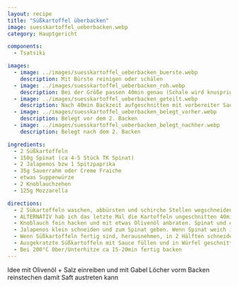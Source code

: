 ```yaml
---
layout: recipe
title: "Süßkartoffel überbacken"
image: suesskartoffel_ueberbacken.webp
category: Hauptgericht

components:
  - Tsatsiki

images:
  - image: ../images/suesskartoffel_ueberbacken_buerste.webp
    description: Mit Bürste reinigen oder schälen
  - image: ../images/suesskartoffel_ueberbacken_roh.webp
    description: Bei der Größe passen 40min genau (Schale wird knusprig, innen weich)
  - image: ../images/suesskartoffel_ueberbacken_geteilt.webp
    description: Nach 40min Backzeit aufgeschnitten mit vorbereiter Sauce
  - image: ../images/suesskartoffel_ueberbacken_belegt_vorher.webp
    description: Belegt vor dem 2. Backen
  - image: ../images/suesskartoffel_ueberbacken_belegt_nachher.webp
    description: Belegt nach dem 2. Backen

ingredients:
  - 2 Süßkartoffeln
  - 150g Spinat (ca 4-5 Stück TK Spinat)
  - 2 Jalapenos bzw 1 Spitzpaprika
  - 35g Sauerrahm oder Creme Fraiche
  - etwas Suppenwürze
  - 2 Knoblauchzehen
  - 125g Mozzarella

directions:
  - 2 Sükartoffeln waschen, abbürsten und schirche Stellen wegschneiden. Dann halbieren (außer sie sind sehr klein) und mit der Schnittfläche nach unten auf Blech mit Backpapier legen und bei 200°C Heißluft ca 40min (je nach Größe länger) ins Backrohr geben. Mit Stäbchen oder Messerspitze reinstechen um zu sehen ob sie durch sind (müssen ganz weich sein zum Auskratzen)
  - ALTERNATIV hab ich das letzte Mal die Kartoffeln ungeschnitten 40min ins Rohr gegeben (vorher paar Mal mit Gabel eingestochen), dann im zugemachten Rohr nochmal 30min rasten lassen, dann öffnen und auskühlen lassen. Waren schön weich und perfekt zum Arbeiten (man muss aber 2h oder so vorher daran denken)
  - Knoblauch fein hacken und mit etwas Olivenöl anbraten. Spinat und etwas Suppenwürze dazugeben
  - Jalapenos klein schneiden und zum Spinat geben. Wenn Spinat weich ist mit 1EL Sauerrahm vermischen.
  - Wenn Süßkartoffeln fertig sind, herausnehmen, in 2 Hälften schneiden (wenn noch nicht passiert) und das Innere auskratzen, zerkleinern und mit der Spinatsauce vermischen
  - Ausgekratzte Süßkartoffeln mit Sauce füllen und in Würfel geschnittenen Mozzarella darüber verteilen
  - Bei 200°C Ober/Unterhitze ca 15-20min fertig backen
---
```


Idee mit Olivenöl + Salz einreiben und mit Gabel Löcher vorm Backen reinstechen damit Saft austreten kann